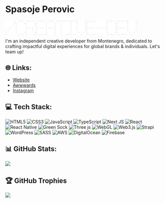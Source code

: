 # Spasoje Perovic

<img align="left" alt="/" width="32px"  src="./letters/SLASH.png"/>
<img align="left" alt="C" width="32px"  src="./letters/C.png"/>
<img align="left" alt="R" width="32px"  src="./letters/R.png"/>
<img align="left" alt="E" width="32px"  src="./letters/E.png"/>
<img align="left" alt="A" width="32px"  src="./letters/A.png"/>
<img align="left" alt="T" width="32px"  src="./letters/T.png"/>
<img align="left" alt="I" width="32px"  src="./letters/I.png"/>
<img align="left" alt="V" width="32px"  src="./letters/V.png"/>
<img align="left" alt="E" width="32px"  src="./letters/E.png"/>
<img align="left" alt="-" width="32px" src="./letters/HYPHEN.png"/>
<img align="left" alt="D" width="32px"  src="./letters/D.png"/>
<img align="left" alt="E" width="32px"  src="./letters/E.png"/>
<img align="left" alt="V" width="32px"  src="./letters/V.png"/>

<br />

#

I'm an independent creative developer from Montenegro, dedicated to crafting impactful digital experiences for global brands & individuals. Let's team up!

## 🌐 Links:
- [Website](https://www.spasoje.dev/)
- [Awwwards](https://www.awwwards.com/spasoje/)
- [Instagram](https://www.instagram.com/spasoje.perovic)

## 💻 Tech Stack:
![HTML5](https://img.shields.io/badge/html5-%23E34F26.svg?style=for-the-badge&logo=html5&logoColor=white) ![CSS3](https://img.shields.io/badge/css3-%231572B6.svg?style=for-the-badge&logo=css3&logoColor=white) ![JavaScript](https://img.shields.io/badge/javascript-%23323330.svg?style=for-the-badge&logo=javascript&logoColor=%23F7DF1E) ![TypeScript](https://img.shields.io/badge/typescript-%23007ACC.svg?style=for-the-badge&logo=typescript&logoColor=white) ![Next JS](https://img.shields.io/badge/Next-black?style=for-the-badge&logo=next.js&logoColor=white) ![React](https://img.shields.io/badge/react-%2320232a.svg?style=for-the-badge&logo=react&logoColor=%2361DAFB) ![React Native](https://img.shields.io/badge/react_native-%2320232a.svg?style=for-the-badge&logo=react&logoColor=%2361DAFB) ![Green Sock](https://img.shields.io/badge/green%20sock-88CE02?style=for-the-badge&logo=greensock&logoColor=white) ![Three js](https://img.shields.io/badge/threejs-black?style=for-the-badge&logo=three.js&logoColor=white) ![WebGL](https://img.shields.io/badge/WebGL-990000?logo=webgl&logoColor=white&style=for-the-badge) ![Web3.js](https://img.shields.io/badge/web3.js-F16822?style=for-the-badge&logo=web3.js&logoColor=white) ![Strapi](https://img.shields.io/badge/strapi-%232E7EEA.svg?style=for-the-badge&logo=strapi&logoColor=white) ![WordPress](https://img.shields.io/badge/WordPress-%23117AC9.svg?style=for-the-badge&logo=WordPress&logoColor=white) ![SASS](https://img.shields.io/badge/SASS-hotpink.svg?style=for-the-badge&logo=SASS&logoColor=white) ![AWS](https://img.shields.io/badge/AWS-%23FF9900.svg?style=for-the-badge&logo=amazon-aws&logoColor=white) ![DigitalOcean](https://img.shields.io/badge/DigitalOcean-%230167ff.svg?style=for-the-badge&logo=digitalOcean&logoColor=white) ![Firebase](https://img.shields.io/badge/firebase-%23039BE5.svg?style=for-the-badge&logo=firebase)

## 📊 GitHub Stats:

![](https://github-readme-streak-stats.herokuapp.com/?user=SpasojeFR&theme=dark&hide_border=false)<br/>

## 🏆 GitHub Trophies
![](https://github-profile-trophy.vercel.app/?username=SpasojeFR&theme=dark&no-frame=true&no-bg=true&margin-w=4)
